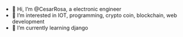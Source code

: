 - 👋 Hi, I’m @CesarRosa, a electronic engineer
- 👀 I’m interested in IOT, programming, crypto coin, blockchain, web development
- 🌱 I’m currently learning django

<!---
CesarRosa/CesarRosa is a ✨ special ✨ repository because its `README.md` (this file) appears on your GitHub profile.
You can click the Preview link to take a look at your changes.
--->
